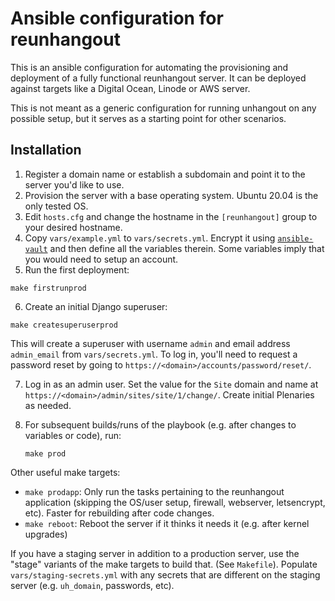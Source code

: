 # Ansible configuration for reunhangout

This is an ansible configuration for automating the provisioning and deployment
of a fully functional reunhangout server.  It can be deployed against targets
like a Digital Ocean, Linode or AWS server.

This is not meant as a generic configuration for running unhangout on any possible 
setup, but it serves as a starting point for other scenarios.

## Installation

1. Register a domain name or establish a subdomain and point it to the server you'd like to use.
2. Provision the server with a base operating system.  Ubuntu 20.04 is the only tested OS.
3. Edit `hosts.cfg` and change the hostname in the `[reunhangout]` group to
   your desired hostname.
4. Copy `vars/example.yml` to `vars/secrets.yml`. Encrypt it using [`ansible-vault`](https://docs.ansible.com/ansible/latest/user_guide/vault.html) and then define all the variables therein. Some variables imply that you would need to setup an account.
5. Run the first deployment:
  ```
  make firstrunprod
  ```
6. Create an initial Django superuser:
  ```
  make createsuperuserprod
  ```
  This will create a superuser with username `admin` and email address
  `admin_email` from `vars/secrets.yml`.  To log in, you'll need to request a
  password reset by going to `https://<domain>/accounts/password/reset/`.
  
7. Log in as an admin user. Set the value for the `Site` domain and name at
   `https://<domain>/admin/sites/site/1/change/`.  Create initial Plenaries as
   needed.
   
8. For subsequent builds/runs of the playbook (e.g. after changes to variables or code), run:
    ```
    make prod
    ```
    
Other useful make targets:
- `make prodapp`: Only run the tasks pertaining to the reunhangout application
   (skipping the OS/user setup, firewall, webserver, letsencrypt, etc).
   Faster for rebuilding after code changes.
- `make reboot`: Reboot the server if it thinks it needs it (e.g. after kernel upgrades)

If you have a staging server in addition to a production server, use the "stage" variants of the make targets to build that. (See `Makefile`).  Populate `vars/staging-secrets.yml` with any secrets that are different on the staging server (e.g. `uh_domain`, passwords, etc).
